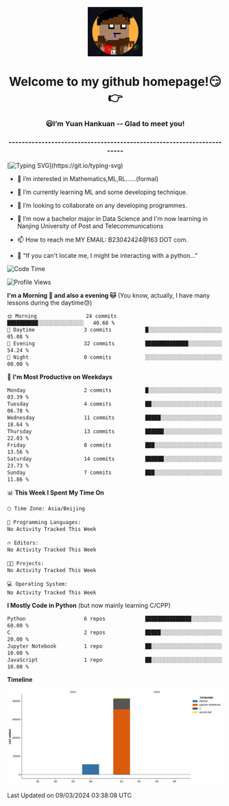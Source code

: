 <div align=center>
  <img width=128 src="image/figure.png">
</div>
<h1 align="center">Welcome to my github homepage!😏👉</h1>
<h3 align="center" >😃I’m Yuan Hankuan -- Glad to meet you!</h3>
<h3 align="center" >----------------------------------------------------------------------</h3>

  [![Typing SVG](https://readme-typing-svg.herokuapp.com?font=Fira+Code&pause=1000&random=false&width=450&lines=Here's+my+personal+infomation:)](https://git.io/typing-svg)

- 👀 I’m interested in Mathematics,ML,RL......(formal)
  
- 🌱 I’m currently learning ML and some developing technique.
  
- 💞️ I’m looking to collaborate on any developing programmes.
  
- 🍉 I’m now a bachelor major in Data Science and I'm now learning in Nanjing University of Post and Telecommunications
  
- 📫 How to reach me MY EMAIL: B23042424@163 DOT com.

- 🐍 "If you can't locate me, I might be interacting with a python..."

<!--START_SECTION:waka-->
![Code Time](http://img.shields.io/badge/Code%20Time-0%20secs-blue)

![Profile Views](http://img.shields.io/badge/Profile%20Views-146-blue)

**I'm a Morning 🐔 and also a evening 🐱** 
(You know, actually, I have many lessons during the daytime😓)
```text
🌞 Morning                24 commits          ██████████░░░░░░░░░░░░░░░   40.68 % 
🌆 Daytime                3 commits           █░░░░░░░░░░░░░░░░░░░░░░░░   05.08 % 
🌃 Evening                32 commits          ██████████████░░░░░░░░░░░   54.24 % 
🌙 Night                  0 commits           ░░░░░░░░░░░░░░░░░░░░░░░░░   00.00 % 
```
📅 **I'm Most Productive on Weekdays** 

```text
Monday                   2 commits           █░░░░░░░░░░░░░░░░░░░░░░░░   03.39 % 
Tuesday                  4 commits           ██░░░░░░░░░░░░░░░░░░░░░░░   06.78 % 
Wednesday                11 commits          █████░░░░░░░░░░░░░░░░░░░░   18.64 % 
Thursday                 13 commits          ██████░░░░░░░░░░░░░░░░░░░   22.03 % 
Friday                   8 commits           ███░░░░░░░░░░░░░░░░░░░░░░   13.56 % 
Saturday                 14 commits          ██████░░░░░░░░░░░░░░░░░░░   23.73 % 
Sunday                   7 commits           ███░░░░░░░░░░░░░░░░░░░░░░   11.86 % 
```


📊 **This Week I Spent My Time On** 
```text
🕑︎ Time Zone: Asia/Beijing

💬 Programming Languages: 
No Activity Tracked This Week

🔥 Editors: 
No Activity Tracked This Week

🐱‍💻 Projects: 
No Activity Tracked This Week

💻 Operating System: 
No Activity Tracked This Week
```

**I Mostly Code in Python** 
(but now mainly learning C/CPP)
```text
Python                   6 repos             ███████████████░░░░░░░░░░   60.00 % 
C                        2 repos             █████░░░░░░░░░░░░░░░░░░░░   20.00 % 
Jupyter Notebook         1 repo              ██░░░░░░░░░░░░░░░░░░░░░░░   10.00 % 
JavaScript               1 repo              ██░░░░░░░░░░░░░░░░░░░░░░░   10.00 % 
```



**Timeline**

![Lines of Code chart](https://raw.githubusercontent.com/WilbertYuan/WilbertYuan/main/assets/bar_graph.png)


 Last Updated on 09/03/2024 03:38:08 UTC
<!--END_SECTION:waka-->

<!---
WilbertYuan/WilbertYuan is a ✨ special ✨ repository because its `README.md` (this file) appears on your GitHub profile.
You can click the Preview link to take a look at your changes.
--->
